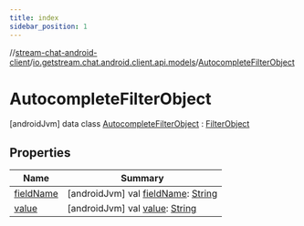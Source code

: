 ```yaml
---
title: index
sidebar_position: 1
---
```

//[stream-chat-android-client](../../../index.md)/[io.getstream.chat.android.client.api.models](../index.md)/[AutocompleteFilterObject](index.md)



# AutocompleteFilterObject  
 [androidJvm] data class [AutocompleteFilterObject](index.md) : [FilterObject](../FilterObject/index.md)   


## Properties  
  
|  Name |  Summary | 
|---|---|
| <a name="io.getstream.chat.android.client.api.models/AutocompleteFilterObject/fieldName/#/PointingToDeclaration/"></a>[fieldName](fieldName.md)| <a name="io.getstream.chat.android.client.api.models/AutocompleteFilterObject/fieldName/#/PointingToDeclaration/"></a> [androidJvm] val [fieldName](fieldName.md): [String](https://kotlinlang.org/api/latest/jvm/stdlib/kotlin/-string/index.html)   <br/>|
| <a name="io.getstream.chat.android.client.api.models/AutocompleteFilterObject/value/#/PointingToDeclaration/"></a>[value](value.md)| <a name="io.getstream.chat.android.client.api.models/AutocompleteFilterObject/value/#/PointingToDeclaration/"></a> [androidJvm] val [value](value.md): [String](https://kotlinlang.org/api/latest/jvm/stdlib/kotlin/-string/index.html)   <br/>|

